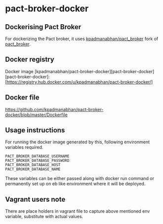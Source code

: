 # pact-broker-docker

## Dockerising Pact Broker

For dockerizing the Pact broker, it uses [kpadmanabhan/pact_broker][pk-pact_broker] fork of [pact_broker][bs-pack_broker].

[pk-pact_broker]: [https://github.com/kpadmanabhan/pact_broker]
[bs-pack_broker]: [https://github.com/bethesque/pact_broker]

## Docker registry
Docker image [kpadmanabhan/pact-broker-docker][pact-broker-docker]
[pact-broker-docker]: [https://registry.hub.docker.com/u/kpadmanabhan/pact-broker-docker/]

## Docker file
https://github.com/kpadmanabhan/pact-broker-docker/blob/master/Dockerfile

## Usage instructions
For running the docker image generated by this, following environment variables required.

```
PACT_BROKER_DATABASE_USERNAME
PACT_BROKER_DATABASE_PASSWORD
PACT_BROKER_DATABASE_HOST
PACT_BROKER_DATABASE_NAME
```

These variables can be either passed along with docker run command or permanently set up on eb like environment where it will be deployed.

## Vagrant users note

There are place holders in vagrant file to capture above mentioned env variable, substitute with actual values.
